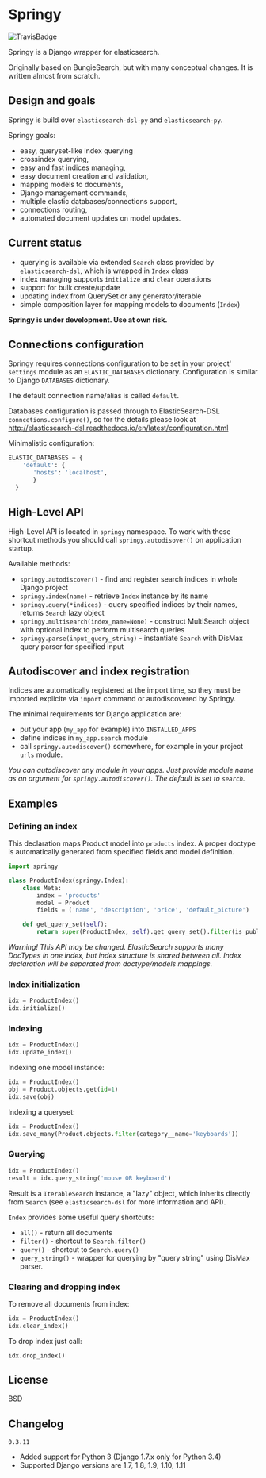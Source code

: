 # Springy

![TravisBadge](https://travis-ci.org/marcinn/springy.svg?branch=master)


Springy is a Django wrapper for elasticsearch.

Originally based on BungieSearch, but with many conceptual changes.
It is written almost from scratch.


## Design and goals

Springy is build over `elasticsearch-dsl-py` and `elasticsearch-py`.

Springy goals:

* easy, queryset-like index querying
* crossindex querying,
* easy and fast indices managing,
* easy document creation and validation,
* mapping models to documents,
* Django management commands,
* multiple elastic databases/connections support,
* connections routing,
* automated document updates on model updates.


## Current status

* querying is available via extended `Search` class provided by
  `elasticsearch-dsl`, which is wrapped in `Index` class
* index managing supports `initialize` and `clear` operations
* support for bulk create/update
* updating index from QuerySet or any generator/iterable
* simple composition layer for mapping models to documents
  (`Index`)

**Springy is under development. Use at own risk.**

## Connections configuration

Springy requires connections configuration to be set in your project'
`settings` module as an `ELASTIC_DATABASES` dictionary. Configuration
is similar to Django `DATABASES` dictionary. 

The default connection name/alias is called `default`. 

Databases configuration is passed through to ElasticSearch-DSL
`conncetions.configure()`, so for the details please look at
http://elasticsearch-dsl.readthedocs.io/en/latest/configuration.html

Minimalistic configuration:

```python
ELASTIC_DATABASES = {
    'default': {
       'hosts': 'localhost',
       }
  }
```
## High-Level API

High-Level API is located in `springy` namespace. To work with these shortcut methods you should call `springy.autodisover()` on application startup.

Available methods:

* `springy.autodiscover()` - find and register search indices in whole Django project
* `springy.index(name)` - retrieve `Index` instance by its name
* `springy.query(*indices)` - query specified indices by their names, returns `Search` lazy object
* `springy.multisearch(index_name=None)` - construct MultiSearch object
  with optional index to perform multisearch queries
* `springy.parse(input_query_string)` - instantiate `Search` with DisMax query parser for specified input

## Autodiscover and index registration

Indices are automatically registered at the import time, so they must be imported explicite via `import` command or autodiscovered by Springy.

The minimal requirements for Django application are:
  * put your app (`my_app` for example) into `INSTALLED_APPS`
  * define indices in `my_app.search` module
  * call `springy.autodiscover()` somewhere, for example in your project `urls` module.
  
*You can autodiscover any module in your apps. Just provide module name as an argument for `springy.autodiscover()`. The default is set to `search`.*

## Examples

### Defining an index

This declaration maps Product model into `products` index.  A proper doctype
is automatically generated from specified fields and model definition.

```python
import springy

class ProductIndex(springy.Index):
    class Meta:
        index = 'products'
        model = Product
        fields = ('name', 'description', 'price', 'default_picture')

    def get_query_set(self):
        return super(ProductIndex, self).get_query_set().filter(is_published=True)
```

*Warning! This API may be changed. ElasticSearch supports many DocTypes
in one index, but index structure is shared between all. Index declaration will
be separated from doctype/models mappings.*

### Index initialization

```python
idx = ProductIndex()
idx.initialize() 
```

### Indexing

```python
idx = ProductIndex()
idx.update_index()
```

Indexing one model instance:

```python
idx = ProductIndex()
obj = Product.objects.get(id=1)
idx.save(obj)
```

Indexing a queryset:

```python
idx = ProductIndex()
idx.save_many(Product.objects.filter(category__name='keyboards'))
```


### Querying

```python
idx = ProductIndex()
result = idx.query_string('mouse OR keyboard')
```

Result is a `IterableSearch` instance, a "lazy" object, which inherits directly
from `Search` (see `elasticsearch-dsl` for more information and API).

`Index` provides some useful query shortcuts:

* `all()` - return all documents
* `filter()` - shortcut to `Search.filter()`
* `query()` - shortcut to `Search.query()`
* `query_string()` - wrapper for querying by "query string" using DisMax parser.

### Clearing and dropping index

To remove all documents from index:

```python
idx = ProductIndex()
idx.clear_index()
```

To drop index just call:

```
idx.drop_index()
```

## License

BSD

## Changelog

`0.3.11`
- Added support for Python 3 (Django 1.7.x only for Python 3.4)
- Supported Django versions are 1.7, 1.8, 1.9, 1.10, 1.11

